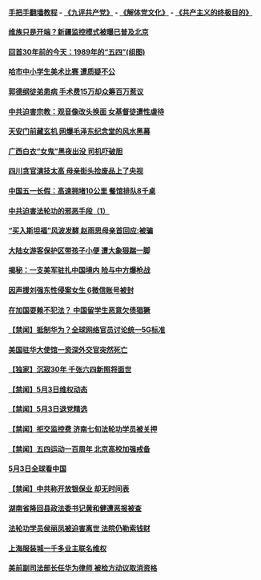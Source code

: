 #### [手把手翻墙教程](https://github.com/gfw-breaker/guides/wiki) -  [《九评共产党》](https://github.com/gfw-breaker/9ping.md?t=05042136) - [《解体党文化》](https://github.com/gfw-breaker/jtdwh.md?t=05042136) - [《共产主义的终极目的》](https://github.com/gfw-breaker/gczydzjmd.md?t=05042136)

#### [维族只是开端？新疆监控模式被曝已普及北京](../pages/prog204/a102571111.md?t=05042136) 

#### [回首30年前的今天：1989年的“五四”(组图)](../pages/prog204/a102571087.md?t=05042136) 

#### [哈市中小学生美术比赛 遭质疑不公](../pages/prog204/a102571013.md?t=05042136) 

#### [郭德纲徒弟患病 手术费15万却众筹百万惹议](../pages/prog204/a102570966.md?t=05042136) 

#### [中共迫害宗教：观音像改头换面 女基督徒遭性虐待](../pages/prog204/a102570402.md?t=05042136) 


#### [天安门前藏玄机 网爆毛泽东纪念堂的风水黑幕](../pages/prog204/a102570920.md?t=05042136) 

#### [广西白衣“女鬼”黑夜出没 司机吓破胆](../pages/prog204/a102570906.md?t=05042136) 

#### [四川贪官演技太高 母亲街头捡废品上了央视](../pages/prog204/a102570883.md?t=05042136) 

#### [中国五一长假：高速拥堵10公里 餐馆排队8千桌](../pages/prog204/a102570874.md?t=05042136) 

#### [中共迫害法轮功的邪恶手段（1）](../pages/prog204/a102570818.md?t=05042136) 

#### [“买入斯坦福”风波发酵 赵雨思母亲首回应:被骗](../pages/prog204/a102570349.md?t=05042136) 

#### [大陆女游客保护区带孩子小便 遭大象狠踹一脚](../pages/prog204/a102570760.md?t=05042136) 

#### [揭秘：一支美军驻扎中国境内  险与中方爆枪战](../pages/prog204/a102570692.md?t=05042136) 

#### [因声援刘强东性侵案女生 6微信账号被封](../pages/prog204/a102570691.md?t=05042136) 

#### [在加国耍赖不犯法？ 中国留学生恶意欠债猖獗](../pages/prog204/a102570654.md?t=05042136) 

#### [【禁闻】抵制华为？全球网络官员讨论统一5G标准](../pages/prog204/a102570457.md?t=05042136) 

#### [美国驻华大使馆一资深外交官突然死亡](../pages/prog204/a102570596.md?t=05042136) 

#### [【独家】沉寂30年 千张六四新照将面世](../pages/prog204/a102570528.md?t=05042136) 

#### [【禁闻】5月3日维权动态](../pages/prog204/a102570479.md?t=05042136) 

#### [【禁闻】5月3日退党精选](../pages/prog204/a102570494.md?t=05042136) 

#### [【禁闻】拒交监控费 济南七旬法轮功学员被关押](../pages/prog204/a102570446.md?t=05042136) 

#### [【禁闻】五四运动一百周年 北京高校加强戒备](../pages/prog204/a102570440.md?t=05042136) 

#### [5月3日全球看中国](../pages/prog204/a102570428.md?t=05042136) 

#### [【禁闻】中共称开放银保业 却无时间表](../pages/prog204/a102570342.md?t=05042136) 

#### [湖南省隆回县政法委书记黄和健遭恶报被查](../pages/prog204/a102570254.md?t=05042136) 

#### [法轮功学员侯丽凤被迫害离世 法院仍勒索钱财](../pages/prog204/a102570231.md?t=05042136) 

#### [上海服装城一千多业主联名维权](../pages/prog204/a102570195.md?t=05042136) 

#### [美前副司法部长任华为律师 被检方动议取消资格](../pages/prog204/a102570170.md?t=05042136) 

